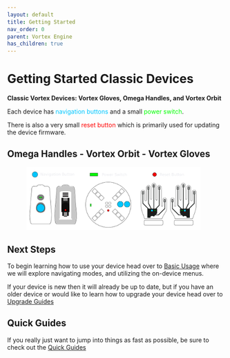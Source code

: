 ```yaml
---
layout: default
title: Getting Started
nav_order: 0
parent: Vortex Engine
has_children: true
---
```

<style>
.classic-icon {
   margin: 0px;
   margin-left: 45px;
   width: 80%;
   height: 80%;
}
</style>

# Getting Started Classic Devices

**Classic Vortex Devices: Vortex Gloves, Omega Handles, and Vortex Orbit** 

Each device has <span style="color: #00c6ff">navigation buttons</span> and a small <span style="color: #00ff00">power switch</span>.

There is also a very small <span style="color: #ff0000">reset button</span> which is primarily used for updating the device firmware.</p>


## Omega Handles - Vortex Orbit - Vortex Gloves
  <img width="220" height="220" class="classic-icon" src="assets/images/device-buttons.png" alt="Device Buttons">

## Next Steps

To begin learning how to use your device head over to [Basic Usage](basic_usage.html) where we will explore navigating modes, and utilizing the on-device menus.

If your device is new then it will already be up to date, but if you have an older device or would like to learn how to upgrade your device head over to [Upgrade Guides](upgrade_guides.html)

## Quick Guides

If you really just want to jump into things as fast as possible, be sure to check out the [Quick Guides](guides.html)
